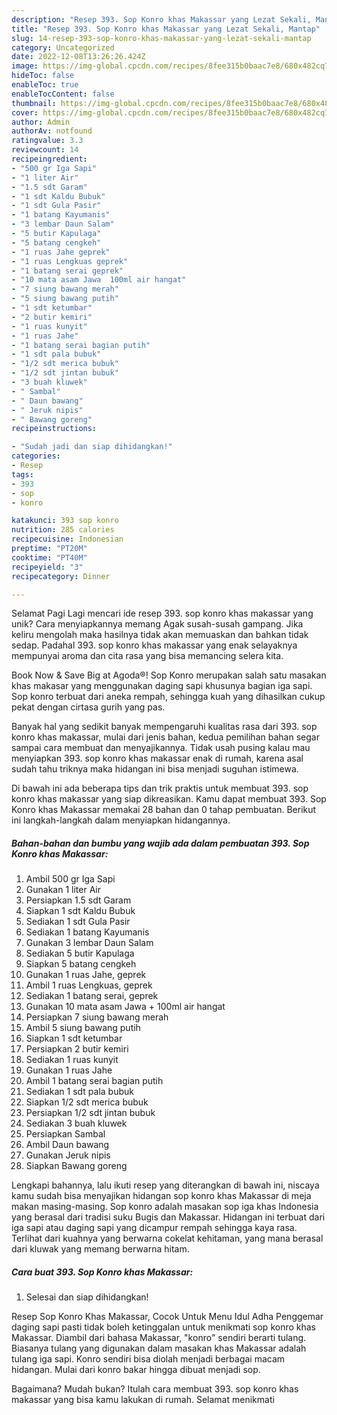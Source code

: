 ```yaml
---
description: "Resep 393. Sop Konro khas Makassar yang Lezat Sekali, Mantap"
title: "Resep 393. Sop Konro khas Makassar yang Lezat Sekali, Mantap"
slug: 14-resep-393-sop-konro-khas-makassar-yang-lezat-sekali-mantap
category: Uncategorized
date: 2022-12-08T13:26:26.424Z
image: https://img-global.cpcdn.com/recipes/8fee315b0baac7e8/680x482cq70/393-sop-konro-khas-makassar-foto-resep-utama.jpg
hideToc: false
enableToc: true
enableTocContent: false
thumbnail: https://img-global.cpcdn.com/recipes/8fee315b0baac7e8/680x482cq70/393-sop-konro-khas-makassar-foto-resep-utama.jpg
cover: https://img-global.cpcdn.com/recipes/8fee315b0baac7e8/680x482cq70/393-sop-konro-khas-makassar-foto-resep-utama.jpg
author: Admin
authorAv: notfound
ratingvalue: 3.3
reviewcount: 14
recipeingredient:
- "500 gr Iga Sapi"
- "1 liter Air"
- "1.5 sdt Garam"
- "1 sdt Kaldu Bubuk"
- "1 sdt Gula Pasir"
- "1 batang Kayumanis"
- "3 lembar Daun Salam"
- "5 butir Kapulaga"
- "5 batang cengkeh"
- "1 ruas Jahe geprek"
- "1 ruas Lengkuas geprek"
- "1 batang serai geprek"
- "10 mata asam Jawa  100ml air hangat"
- "7 siung bawang merah"
- "5 siung bawang putih"
- "1 sdt ketumbar"
- "2 butir kemiri"
- "1 ruas kunyit"
- "1 ruas Jahe"
- "1 batang serai bagian putih"
- "1 sdt pala bubuk"
- "1/2 sdt merica bubuk"
- "1/2 sdt jintan bubuk"
- "3 buah kluwek"
- " Sambal"
- " Daun bawang"
- " Jeruk nipis"
- " Bawang goreng"
recipeinstructions:

- "Sudah jadi dan siap dihidangkan!"
categories:
- Resep
tags:
- 393
- sop
- konro

katakunci: 393 sop konro 
nutrition: 285 calories
recipecuisine: Indonesian
preptime: "PT20M"
cooktime: "PT40M"
recipeyield: "3"
recipecategory: Dinner

---
```



Selamat Pagi Lagi mencari ide resep 393. sop konro khas makassar yang unik? Cara menyiapkannya memang Agak susah-susah gampang. Jika keliru mengolah maka hasilnya tidak akan memuaskan dan bahkan tidak sedap. Padahal 393. sop konro khas makassar yang enak selayaknya mempunyai aroma dan cita rasa yang bisa memancing selera kita.


Book Now &amp; Save Big at Agoda®! Sop Konro merupakan salah satu masakan khas makasar yang menggunakan daging sapi khusunya bagian iga sapi. Sop konro terbuat dari aneka rempah, sehingga kuah yang dihasilkan cukup pekat dengan cirtasa gurih yang pas.

Banyak hal yang sedikit banyak mempengaruhi kualitas rasa dari 393. sop konro khas makassar, mulai dari jenis bahan, kedua pemilihan bahan segar sampai cara membuat dan menyajikannya. Tidak usah pusing kalau mau menyiapkan 393. sop konro khas makassar enak di rumah, karena asal sudah tahu triknya maka hidangan ini bisa menjadi suguhan istimewa.


Di bawah ini ada beberapa tips dan trik praktis untuk membuat 393. sop konro khas makassar yang siap dikreasikan. Kamu dapat membuat 393. Sop Konro khas Makassar memakai 28 bahan dan 0 tahap pembuatan. Berikut ini langkah-langkah dalam menyiapkan hidangannya.

<!--inarticleads1-->

##### Bahan-bahan dan bumbu yang wajib ada dalam pembuatan 393. Sop Konro khas Makassar:

1. Ambil 500 gr Iga Sapi
1. Gunakan 1 liter Air
1. Persiapkan 1.5 sdt Garam
1. Siapkan 1 sdt Kaldu Bubuk
1. Sediakan 1 sdt Gula Pasir
1. Sediakan 1 batang Kayumanis
1. Gunakan 3 lembar Daun Salam
1. Sediakan 5 butir Kapulaga
1. Siapkan 5 batang cengkeh
1. Gunakan 1 ruas Jahe, geprek
1. Ambil 1 ruas Lengkuas, geprek
1. Sediakan 1 batang serai, geprek
1. Gunakan 10 mata asam Jawa + 100ml air hangat
1. Persiapkan 7 siung bawang merah
1. Ambil 5 siung bawang putih
1. Siapkan 1 sdt ketumbar
1. Persiapkan 2 butir kemiri
1. Sediakan 1 ruas kunyit
1. Gunakan 1 ruas Jahe
1. Ambil 1 batang serai bagian putih
1. Sediakan 1 sdt pala bubuk
1. Siapkan 1/2 sdt merica bubuk
1. Persiapkan 1/2 sdt jintan bubuk
1. Sediakan 3 buah kluwek
1. Persiapkan  Sambal
1. Ambil  Daun bawang
1. Gunakan  Jeruk nipis
1. Siapkan  Bawang goreng


Lengkapi bahannya, lalu ikuti resep yang diterangkan di bawah ini, niscaya kamu sudah bisa menyajikan hidangan sop konro khas Makassar di meja makan masing-masing. Sop konro adalah masakan sop iga khas Indonesia yang berasal dari tradisi suku Bugis dan Makassar. Hidangan ini terbuat dari iga sapi atau daging sapi yang dicampur rempah sehingga kaya rasa. Terlihat dari kuahnya yang berwarna cokelat kehitaman, yang mana berasal dari kluwak yang memang berwarna hitam. 

<!--inarticleads2-->

##### Cara buat 393. Sop Konro khas Makassar:


1. Selesai dan siap dihidangkan!

Resep Sop Konro Khas Makassar, Cocok Untuk Menu Idul Adha Penggemar daging sapi pasti tidak boleh ketinggalan untuk menikmati sop konro khas Makassar. Diambil dari bahasa Makassar, &#34;konro&#34; sendiri berarti tulang. Biasanya tulang yang digunakan dalam masakan khas Makassar adalah tulang iga sapi. Konro sendiri bisa diolah menjadi berbagai macam hidangan. Mulai dari konro bakar hingga dibuat menjadi sop. 

Bagaimana? Mudah bukan? Itulah cara membuat 393. sop konro khas makassar yang bisa kamu lakukan di rumah. Selamat menikmati
